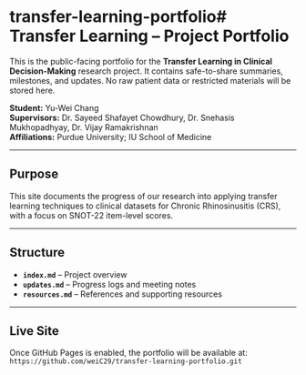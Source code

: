 # transfer-learning-portfolio# Transfer Learning – Project Portfolio

This is the public-facing portfolio for the **Transfer Learning in Clinical Decision-Making** research project. It contains safe-to-share summaries, milestones, and updates. No raw patient data or restricted materials will be stored here.

**Student:** Yu-Wei Chang  
**Supervisors:** Dr. Sayeed Shafayet Chowdhury, Dr. Snehasis Mukhopadhyay, Dr. Vijay Ramakrishnan  
**Affiliations:** Purdue University; IU School of Medicine

---

## Purpose
This site documents the progress of our research into applying transfer learning techniques to clinical datasets for Chronic Rhinosinusitis (CRS), with a focus on SNOT-22 item-level scores.

---

## Structure
- **`index.md`** – Project overview
- **`updates.md`** – Progress logs and meeting notes
- **`resources.md`** – References and supporting resources

---

## Live Site
Once GitHub Pages is enabled, the portfolio will be available at:  
`https://github.com/weiC29/transfer-learning-portfolio.git`
